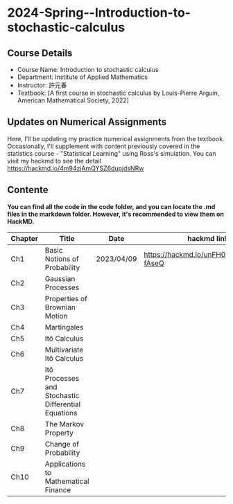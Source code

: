 # 2024-Spring--Introduction-to-stochastic-calculus
## Course Details
- Course Name: Introduction to stochastic calculus
- Department: Institute of Applied Mathematics
- Instructor: 許元春
- Textbook: [A first course in stochastic calculus by Louis-Pierre Arguin, American Mathematical Society, 2022]

## Updates on Numerical Assignments
Here, I'll be updating my practice numerical assignments from the textbook. Occasionally, I'll supplement with content previously covered in the statistics course - "Statistical Learning" using Ross's simulation.
You can visit my hackmd to see  the detail https://hackmd.io/4m94zjAmQYSZ6dupjdsNRw

## Contente
**You can find all the code in the code folder, and you can locate the .md files in the markdown folder. However, it's recommended to view them on HackMD.**

| Chapter      | Title       | Date       | hackmd link       |
|-----------|-----------|-----------|-----------|
| Ch1 | Basic Notions of Probability| 2023/04/09 | https://hackmd.io/unFH0uarTIiyYAHm-fAseQ |
| Ch2 | Gaussian Processes| | |
| Ch3 | Properties of Brownian Motion| | |
| Ch4 | Martingales| | |
| Ch5 | Itô Calculus| | |
| Ch6 | Multivariate Itô Calculus| | |
| Ch7 | Itô Processes and Stochastic Differential Equations| | |
| Ch8 | The Markov Property| | |
| Ch9 | Change of Probability| | |
| Ch10 | Applications to Mathematical Finance| | |
